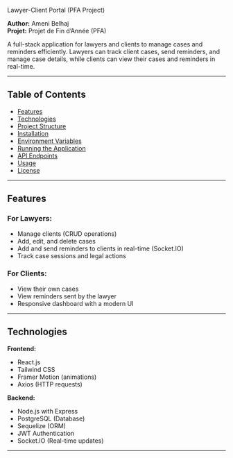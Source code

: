 Lawyer-Client Portal (PFA Project)

**Author:** Ameni Belhaj  
**Projet:** Projet de Fin d’Année (PFA)  

A full-stack application for lawyers and clients to manage cases and reminders efficiently. Lawyers can track client cases, send reminders, and manage case details, while clients can view their cases and reminders in real-time.

---

## Table of Contents

- [Features](#features)  
- [Technologies](#technologies)  
- [Project Structure](#project-structure)  
- [Installation](#installation)  
- [Environment Variables](#environment-variables)  
- [Running the Application](#running-the-application)  
- [API Endpoints](#api-endpoints)  
- [Usage](#usage)  
- [License](#license)  

---

## Features

### For Lawyers:
- Manage clients (CRUD operations)  
- Add, edit, and delete cases  
- Add and send reminders to clients in real-time (Socket.IO)  
- Track case sessions and legal actions  

### For Clients:
- View their own cases  
- View reminders sent by the lawyer  
- Responsive dashboard with a modern UI  

---

## Technologies

**Frontend:**  
- React.js  
- Tailwind CSS  
- Framer Motion (animations)  
- Axios (HTTP requests)  

**Backend:**  
- Node.js with Express  
- PostgreSQL (Database)  
- Sequelize (ORM)  
- JWT Authentication  
- Socket.IO (Real-time updates)  

---

